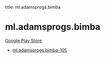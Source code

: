 title: ml.adamsprogs.bimba
# ml.adamsprogs.bimba


[Google Play Store](https://play.google.com/store/apps/details?id=ml.adamsprogs.bimba)


* [ml.adamsprogs.bimba-105](./ml.adamsprogs.bimba-105/)